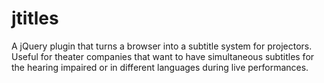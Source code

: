 jtitles
=======

A jQuery plugin that turns a browser into a subtitle system for projectors.  Useful for theater companies that want to have simultaneous subtitles for the hearing impaired or in different languages during live performances.